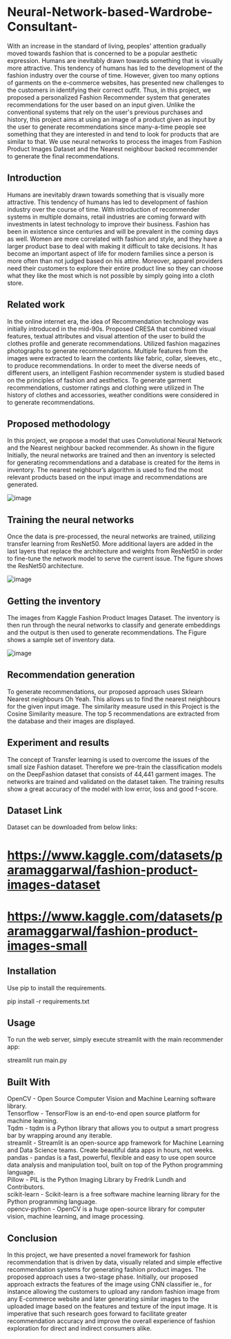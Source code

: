 # Neural-Network-based-Wardrobe-Consultant-
With an increase in the standard of living, peoples' attention gradually moved towards fashion that is concerned to be a popular aesthetic expression. Humans are inevitably drawn towards something that is visually more attractive. This tendency of humans has led to the development of the fashion industry over the course of time. However, given too many options of garments on the e-commerce websites, has presented new challenges to the customers in identifying their correct outfit. Thus, in this project, we proposed a personalized Fashion Recommender system that generates recommendations for the user based on an input given. Unlike the conventional systems that rely on the user's previous purchases and history, this project aims at using an image of a product given as input by the user to generate recommendations since many-a-time people see something that they are interested in and tend to look for products that are similar to that. We use neural networks to process the images from Fashion Product Images Dataset and the Nearest neighbour backed recommender to generate the final recommendations.

## Introduction
Humans are inevitably drawn towards something that is visually more attractive. This tendency of humans has led to development of fashion industry over the course of time. With introduction of recommender systems in multiple domains, retail industries are coming forward with investments in latest technology to improve their business. Fashion has been in existence since centuries and will be prevalent in the coming days as well. Women are more correlated with fashion and style, and they have a larger product base to deal with making it difficult to take decisions. It has become an important aspect of life for modern families since a person is more often than not judged based on his attire. Moreover, apparel providers need their customers to explore their entire product line so they can choose what they like the most which is not possible by simply going into a cloth store.

## Related work
In the online internet era, the idea of Recommendation technology was initially introduced in the mid-90s. Proposed CRESA that combined visual features, textual attributes and visual attention of the user to build the clothes profile and generate recommendations. Utilized fashion magazines photographs to generate recommendations. Multiple features from the images were extracted to learn the contents like fabric, collar, sleeves, etc., to produce recommendations. In order to meet the diverse needs of different users, an intelligent Fashion recommender system is studied based on the principles of fashion and aesthetics. To generate garment recommendations, customer ratings and clothing were utilized in The history of clothes and accessories, weather conditions were considered in to generate recommendations.

## Proposed methodology
In this project, we propose a model that uses Convolutional Neural Network and the Nearest neighbour backed recommender. As shown in the figure Initially, the neural networks are trained and then an inventory is selected for generating recommendations and a database is created for the items in inventory. The nearest neighbour’s algorithm is used to find the most relevant products based on the input image and recommendations are generated.

![image](https://github.com/user-attachments/assets/d88239c7-d04d-452d-bdea-9b3120d95907)

## Training the neural networks
Once the data is pre-processed, the neural networks are trained, utilizing transfer learning from ResNet50. More additional layers are added in the last layers that replace the architecture and weights from ResNet50 in order to fine-tune the network model to serve the current issue. The figure shows the ResNet50 architecture.

![image](https://github.com/user-attachments/assets/bd156524-ca45-4062-be9d-208a5cf4d202)

## Getting the inventory
The images from Kaggle Fashion Product Images Dataset. The inventory is then run through the neural networks to classify and generate embeddings and the output is then used to generate recommendations. The Figure shows a sample set of inventory data.

![image](https://github.com/user-attachments/assets/5b48e24b-75d0-4ddf-a19c-2524673d9014)

## Recommendation generation
To generate recommendations, our proposed approach uses Sklearn Nearest neighbours Oh Yeah. This allows us to find the nearest neighbours for the given input image. The similarity measure used in this Project is the Cosine Similarity measure. The top 5 recommendations are extracted from the database and their images are displayed.

## Experiment and results
The concept of Transfer learning is used to overcome the issues of the small size Fashion dataset. Therefore we pre-train the classification models on the DeepFashion dataset that consists of 44,441 garment images. The networks are trained and validated on the dataset taken. The training results show a great accuracy of the model with low error, loss and good f-score.

## Dataset Link  
Dataset can be downloaded from below links:  
# https://www.kaggle.com/datasets/paramaggarwal/fashion-product-images-dataset      
# https://www.kaggle.com/datasets/paramaggarwal/fashion-product-images-small       

## Installation
Use pip to install the requirements.  

pip install -r requirements.txt    

## Usage
To run the web server, simply execute streamlit with the main recommender app:

streamlit run main.py    

## Built With
OpenCV - Open Source Computer Vision and Machine Learning software library.  
Tensorflow - TensorFlow is an end-to-end open source platform for machine learning.  
Tqdm - tqdm is a Python library that allows you to output a smart progress bar by wrapping around any iterable.  
streamlit - Streamlit is an open-source app framework for Machine Learning and Data Science teams. Create beautiful data apps in hours, not weeks.  
pandas - pandas is a fast, powerful, flexible and easy to use open source data analysis and manipulation tool, built on top of the Python programming language.  
Pillow - PIL is the Python Imaging Library by Fredrik Lundh and Contributors.  
scikit-learn - Scikit-learn is a free software machine learning library for the Python programming language.  
opencv-python - OpenCV is a huge open-source library for computer vision, machine learning, and image processing.  

## Conclusion
In this project, we have presented a novel framework for fashion recommendation that is driven by data, visually related and simple effective recommendation systems for generating fashion product images. The proposed approach uses a two-stage phase. Initially, our proposed approach extracts the features of the image using CNN classifier ie., for instance allowing the customers to upload any random fashion image from any E-commerce website and later generating similar images to the uploaded image based on the features and texture of the input image. It is imperative that such research goes forward to facilitate greater recommendation accuracy and improve the overall experience of fashion exploration for direct and indirect consumers alike.
